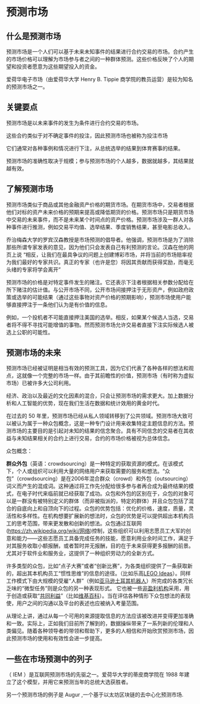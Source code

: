# **预测市场**

## 什么是预测市场

预测市场是一个人们可以基于未来未知事件的结果进行合约交易的市场。合约产生的市场价格可以理解为市场参与者之间的一种群体预测。这些价格反映了个人的期望和投资者愿意为这些期望投入的资金。

爱荷华电子市场（由爱荷华大学 Henry B. Tippie 商学院的教员运营）是较为知名的预测市场之一。

## 关键要点

预测市场是以未来事件的发生为条件进行合约交易的市场。

这些合约类似于对不确定事件的投注，因此预测市场也被称为投注市场

它们通常对各种事例和情况进行下注，从总统选举的结果到体育赛事的结果。

预测市场的准确性取决于规模；参与预测市场的个人越多，数据就越多，其结果就越有效。

## 了解预测市场

预测市场类似于商品或其他金融资产价格的期货市场。在期货市场中，交易者根据他们对标的资产未来价格的预期来提高或降低期货的价格。预测市场只是期货市场中交易的未来事件，而不是未来某个时间点的资产价格。预测市场涉及一群人对各种事件进行推测，例如交易平均值、选举结果、季度销售结果，甚至电影总收入。

 

乔治梅森大学的罗宾汉森教授是市场预测的倡导者。他强调，预测市场是为了消除那些所谓专家发表的意见，因为他们只会发表自己有利预测的言论。汉森在他的网页上说 “相反，让我们在最具争议的问题上创建博彩市场，并将当前的市场赔率视为我们最好的专家共识。真正的专家（也许是您）将因其贡献而获得奖励，而毫无头绪的专家将学会离开”

 

预测市场的价格是对特定事件发生的赌注。它还表示下注者根据相关参数分配给在所下赌注的估计值。与公开市场不同，公开市场间接押注于无形资产，例如政府政策或选举的可能结果（通过这些事物对资产价格的预期影响），预测市场使用户能够直接押注于一条他们认为是有价值的信息。

 

例如，一个投机者不可能直接押注美国的选举。相反，如果某个候选人当选，交易者将不得不寻找可能增值的事物。然而预测市场允许交易者直接下注实际候选人被选上公职的可能性。

## 预测市场的未来

预测市场已经被证明是相当有效的预测工具，因为它们代表了各种各样的想法和观点，这就像一个完整的市场一样。由于其前瞻性的价值，预测市场（有时称为虚拟市场）已被许多大公司利用。

经济、政治以及最近的文化因素的混合，只会让预测市场的需求更大。加上数据分析和人工智能的优势，现在我们生活在数据和统计效用的黄金时代。

在过去的 50 年里，预测市场已经从私人领域转移到了公共领域。预测市场大致可以被认为属于一种众包概念，这是一种专门设计用来收集特定主题信息的方法。预测市场的主要目的是引起对未知的结果的信念聚合。具有不同信念的交易者在其收益与未知结果相关的合约上进行交易，合约的市场价格被视为总体信念。

众包概念：

**群众外包**（英语：crowdsourcing）是一种特定的获取资源的模式。在该模式下，个人或组织可以利用大量的网络用户来获取需要的服务和想法。“众包”（crowdsourcing）是在2006年混合群众（crowd）和外包（outsourcing）词义而产生的混成词。这种通过将工作先分配给很多参与者再合成为最终结果的模式，在电子时代来临前就已经获取了成功。众包和外包的区别在于，众包的对象可以是一群没有被特别定义的群体（而非被指派的，特定的群体）并且众包包括了混合的自底向上和自顶向下的过程。众包的优势包括：优化的价格，速度，质量，灵活性和多样性。在机构想要扩展新的想法时，众包的优势是可以提供超出本机构员工的思考范围，带来更发散和创新的想法。众包通过互联网(https://zh.wikipedia.org/wiki/网络)控制，这些组织可以利用志愿员工大军的创意和能力——这些志愿员工具备完成任务的技能，愿意利用业余时间工作，满足于对其服务收取小额报酬，或者暂时并无报酬，目的在于未来获得更多报酬的前景。尤其对于软件业和服务业，这提供了一种组织劳动力的全新方式。

许多类型的众包，比如“点子大赛”或者“创新比赛”，为各类组织提供了一条获取新的，超出其本机构员工“惯性思维”的信息的途径。（比如乐高[LEGO Ideas](https://zh.wikipedia.org/wiki/乐高Ideas)）。同样工作模式下由大规模的受雇“人群”（例如[亚马逊土耳其机器人](https://zh.wikipedia.org/w/index.php?title=亞馬遜土耳其機器人&action=edit&redlink=1)）所完成的各类冗长乏味的“微型任务”则是众包的另一种表现形式。 它也被一些[非盈利机构](https://zh.wikipedia.org/wiki/非盈利机构)采用，用于创造或获取“[共同利益](https://zh.wikipedia.org/wiki/共同利益)”（比如[维基百科](https://zh.wikipedia.org/wiki/维基百科)）。当在评估各种情形下众包想法的表现使，用户之间的沟通以及平台的表述也应被纳入考量范围。

从理论上讲，通过从每一个可用的来源提取信息的方法应该被改进并变得更加准确和一致。实际上，正如我们目前所了解到的，数据操纵带来了一系列新的伦理和人类偏见。随着各种领导者的带领和帮助下，更多的人相信和开始欣赏预测市场，因此预测市场的使用和有效性会进一步提高。

## 一些在市场预测中的列子

（ IEM ）是互联网预测市场的先驱之一。爱荷华大学的蒂皮商学院在 1988 年建立了这个模型，并用它来预测当年的总统大选获胜者。

另一个预测市场的例子是 Augur ,一个基于以太坊区块链的去中心化预测市场.



